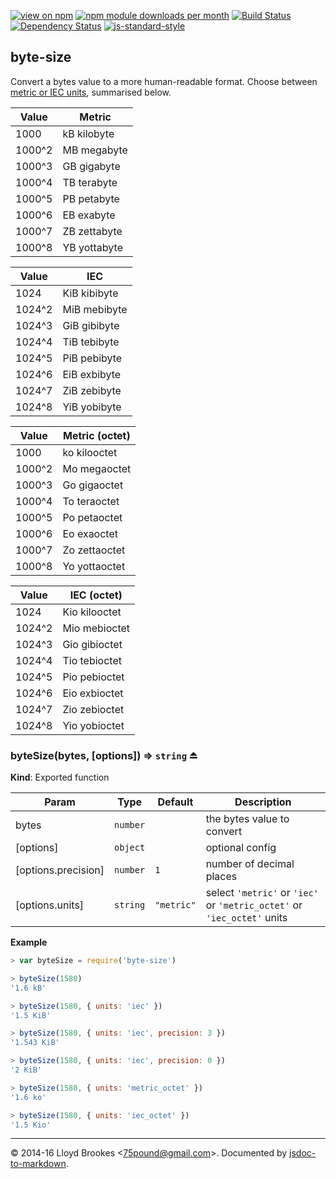 [![view on npm](http://img.shields.io/npm/v/byte-size.svg)](https://www.npmjs.org/package/byte-size)
[![npm module downloads per month](http://img.shields.io/npm/dm/byte-size.svg)](https://www.npmjs.org/package/byte-size)
[![Build Status](https://travis-ci.org/75lb/byte-size.svg?branch=master)](https://travis-ci.org/75lb/byte-size)
[![Dependency Status](https://david-dm.org/75lb/byte-size.svg)](https://david-dm.org/75lb/byte-size)
[![js-standard-style](https://img.shields.io/badge/code%20style-standard-brightgreen.svg)](https://github.com/feross/standard)

<a name="module_byte-size"></a>

## byte-size
Convert a bytes value to a more human-readable format. Choose between [metric or IEC units](https://en.wikipedia.org/wiki/Gigabyte), summarised below.

Value | Metric
----- | -------------
1000  | kB  kilobyte
1000^2 | MB  megabyte
1000^3 | GB  gigabyte
1000^4 | TB  terabyte
1000^5 | PB  petabyte
1000^6 | EB  exabyte
1000^7 | ZB  zettabyte
1000^8 | YB  yottabyte

Value | IEC
----- | ------------
1024  | KiB kibibyte
1024^2 | MiB mebibyte
1024^3 | GiB gibibyte
1024^4 | TiB tebibyte
1024^5 | PiB pebibyte
1024^6 | EiB exbibyte
1024^7 | ZiB zebibyte
1024^8 | YiB yobibyte

Value | Metric (octet)
----- | -------------
1000  | ko  kilooctet
1000^2 | Mo  megaoctet
1000^3 | Go  gigaoctet
1000^4 | To  teraoctet
1000^5 | Po  petaoctet
1000^6 | Eo  exaoctet
1000^7 | Zo  zettaoctet
1000^8 | Yo  yottaoctet

Value | IEC (octet)
----- | ------------
1024  | Kio kilooctet
1024^2 | Mio mebioctet
1024^3 | Gio gibioctet
1024^4 | Tio tebioctet
1024^5 | Pio pebioctet
1024^6 | Eio exbioctet
1024^7 | Zio zebioctet
1024^8 | Yio yobioctet

<a name="exp_module_byte-size--byteSize"></a>

### byteSize(bytes, [options]) ⇒ <code>string</code> ⏏
**Kind**: Exported function  

| Param | Type | Default | Description |
| --- | --- | --- | --- |
| bytes | <code>number</code> |  | the bytes value to convert |
| [options] | <code>object</code> |  | optional config |
| [options.precision] | <code>number</code> | <code>1</code> | number of decimal places |
| [options.units] | <code>string</code> | <code>&quot;metric&quot;</code> | select `'metric'` or `'iec'` or `'metric_octet'` or `'iec_octet'` units |

**Example**  
```js
> var byteSize = require('byte-size')

> byteSize(1580)
'1.6 kB'

> byteSize(1580, { units: 'iec' })
'1.5 KiB'

> byteSize(1580, { units: 'iec', precision: 3 })
'1.543 KiB'

> byteSize(1580, { units: 'iec', precision: 0 })
'2 KiB'

> byteSize(1580, { units: 'metric_octet' })
'1.6 ko'

> byteSize(1580, { units: 'iec_octet' })
'1.5 Kio'
```

* * *

&copy; 2014-16 Lloyd Brookes \<75pound@gmail.com\>. Documented by [jsdoc-to-markdown](https://github.com/jsdoc2md/jsdoc-to-markdown).
